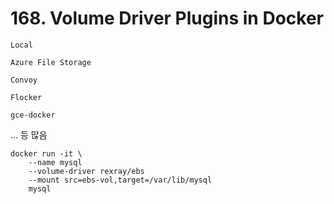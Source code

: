 # 168. Volume Driver Plugins in Docker

`Local`

`Azure File Storage`

`Convoy`

`Flocker`

`gce-docker`

... 등 많음

```shell
docker run -it \
    --name mysql
    --volume-driver rexray/ebs
    --mount src=ebs-vol,target=/var/lib/mysql
    mysql
```
